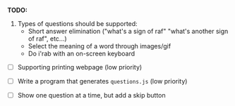 **TODO:**
1) Types of questions should be supported:
    - Short answer elimination ("what's a sign of raf" "what's another sign of raf", etc...)
    - Select the meaning of a word through images/gif
    - Do i'rab with an on-screen keyboard

- [ ] Supporting printing webpage (low priority)
- [ ] Write a program that generates `questions.js` (low priority)


- [ ] Show one question at a time, but add a skip button